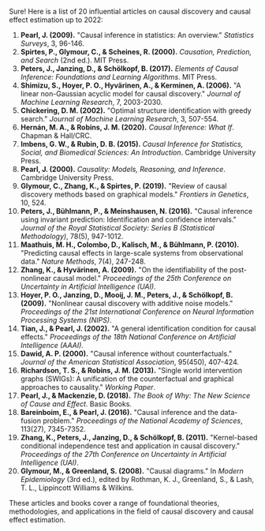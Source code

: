 Sure! Here is a list of 20 influential articles on causal discovery and causal effect estimation up to 2022:

1. **Pearl, J. (2009).** "Causal inference in statistics: An overview." *Statistics Surveys*, 3, 96-146.
2. **Spirtes, P., Glymour, C., & Scheines, R. (2000).** *Causation, Prediction, and Search* (2nd ed.). MIT Press.
3. **Peters, J., Janzing, D., & Schölkopf, B. (2017).** *Elements of Causal Inference: Foundations and Learning Algorithms*. MIT Press.
4. **Shimizu, S., Hoyer, P. O., Hyvärinen, A., & Kerminen, A. (2006).** "A linear non-Gaussian acyclic model for causal discovery." *Journal of Machine Learning Research*, 7, 2003-2030.
5. **Chickering, D. M. (2002).** "Optimal structure identification with greedy search." *Journal of Machine Learning Research*, 3, 507-554.
6. **Hernán, M. A., & Robins, J. M. (2020).** *Causal Inference: What If*. Chapman & Hall/CRC.
7. **Imbens, G. W., & Rubin, D. B. (2015).** *Causal Inference for Statistics, Social, and Biomedical Sciences: An Introduction*. Cambridge University Press.
8. **Pearl, J. (2000).** *Causality: Models, Reasoning, and Inference*. Cambridge University Press.
9. **Glymour, C., Zhang, K., & Spirtes, P. (2019).** "Review of causal discovery methods based on graphical models." *Frontiers in Genetics*, 10, 524.
10. **Peters, J., Bühlmann, P., & Meinshausen, N. (2016).** "Causal inference using invariant prediction: Identification and confidence intervals." *Journal of the Royal Statistical Society: Series B (Statistical Methodology)*, 78(5), 947-1012.
11. **Maathuis, M. H., Colombo, D., Kalisch, M., & Bühlmann, P. (2010).** "Predicting causal effects in large-scale systems from observational data." *Nature Methods*, 7(4), 247-248.
12. **Zhang, K., & Hyvärinen, A. (2009).** "On the identifiability of the post-nonlinear causal model." *Proceedings of the 25th Conference on Uncertainty in Artificial Intelligence (UAI)*.
13. **Hoyer, P. O., Janzing, D., Mooij, J. M., Peters, J., & Schölkopf, B. (2009).** "Nonlinear causal discovery with additive noise models." *Proceedings of the 21st International Conference on Neural Information Processing Systems (NIPS)*.
14. **Tian, J., & Pearl, J. (2002).** "A general identification condition for causal effects." *Proceedings of the 18th National Conference on Artificial Intelligence (AAAI)*.
15. **Dawid, A. P. (2000).** "Causal inference without counterfactuals." *Journal of the American Statistical Association*, 95(450), 407-424.
16. **Richardson, T. S., & Robins, J. M. (2013).** "Single world intervention graphs (SWIGs): A unification of the counterfactual and graphical approaches to causality." *Working Paper*.
17. **Pearl, J., & Mackenzie, D. (2018).** *The Book of Why: The New Science of Cause and Effect*. Basic Books.
18. **Bareinboim, E., & Pearl, J. (2016).** "Causal inference and the data-fusion problem." *Proceedings of the National Academy of Sciences*, 113(27), 7345-7352.
19. **Zhang, K., Peters, J., Janzing, D., & Schölkopf, B. (2011).** "Kernel-based conditional independence test and application in causal discovery." *Proceedings of the 27th Conference on Uncertainty in Artificial Intelligence (UAI)*.
20. **Glymour, M., & Greenland, S. (2008).** "Causal diagrams." In *Modern Epidemiology* (3rd ed.), edited by Rothman, K. J., Greenland, S., & Lash, T. L., Lippincott Williams & Wilkins.

These articles and books cover a range of foundational theories, methodologies, and applications in the field of causal discovery and causal effect estimation.